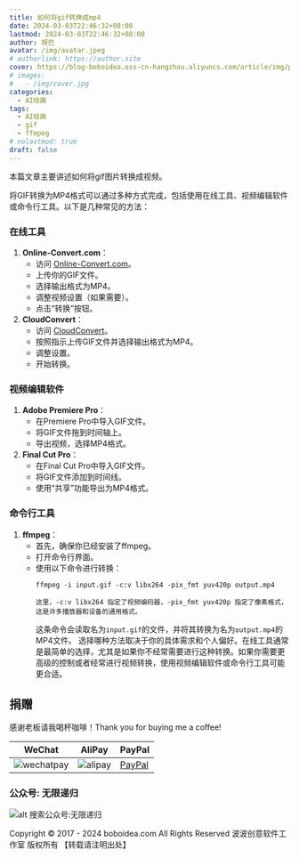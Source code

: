 ```yaml
---
title: 如何将gif转换成mp4
date: 2024-03-03T22:46:32+08:00
lastmod: 2024-03-03T22:46:32+08:00
author: 胡巴
avatar: /img/avatar.jpeg
# authorlink: https://author.site
cover: https://blog-boboidea.oss-cn-hangzhou.aliyuncs.com/article/img/posts/%E5%A6%82%E4%BD%95%E5%B0%86gif%E5%9B%BE%E8%BD%AC%E6%8D%A2%E6%88%90%E8%A7%86%E9%A2%91.jpg
# images:
#   - /img/cover.jpg
categories:
  - AI绘画
tags:
  - AI绘画
  - gif
  - ffmpeg
# nolastmod: true
draft: false
---
```


本篇文章主要讲述如何将gif图片转换成视频。

<!--more-->

将GIF转换为MP4格式可以通过多种方式完成，包括使用在线工具、视频编辑软件或命令行工具。以下是几种常见的方法：
### 在线工具
1. **Online-Convert.com**：
   - 访问 [Online-Convert.com](https://convertio.co/gif-mp4/)。
   - 上传你的GIF文件。
   - 选择输出格式为MP4。
   - 调整视频设置（如果需要）。
   - 点击“转换”按钮。
2. **CloudConvert**：
   - 访问 [CloudConvert](https://cloudconvert.com/gif-to-mp4)。
   - 按照指示上传GIF文件并选择输出格式为MP4。
   - 调整设置。
   - 开始转换。
### 视频编辑软件
1. **Adobe Premiere Pro**：
   - 在Premiere Pro中导入GIF文件。
   - 将GIF文件拖到时间轴上。
   - 导出视频，选择MP4格式。
2. **Final Cut Pro**：
   - 在Final Cut Pro中导入GIF文件。
   - 将GIF文件添加到时间线。
   - 使用“共享”功能导出为MP4格式。
### 命令行工具
1. **ffmpeg**：
   - 首先，确保你已经安装了ffmpeg。
   - 打开命令行界面。
   - 使用以下命令进行转换：
     ```
     ffmpeg -i input.gif -c:v libx264 -pix_fmt yuv420p output.mp4
     
     这里，-c:v libx264 指定了视频编码器，-pix_fmt yuv420p 指定了像素格式，这是许多播放器和设备的通用格式。
     ```
     这条命令会读取名为`input.gif`的文件，并将其转换为名为`output.mp4`的MP4文件。
选择哪种方法取决于你的具体需求和个人偏好。在线工具通常是最简单的选择，尤其是如果你不经常需要进行这种转换。如果你需要更高级的控制或者经常进行视频转换，使用视频编辑软件或命令行工具可能更合适。

<!--qr_code-->

## 捐赠

感谢老板请我喝杯咖啡！Thank you for buying me a coffee!

| WeChat | AliPay | PayPal |
| --- | --- | --- |
| ![wechatpay](https://blog-boboidea.oss-cn-hangzhou.aliyuncs.com/pay/wechat_%E6%94%B6%E6%AC%BE%E7%A0%81.jpg) | ![alipay](https://blog-boboidea.oss-cn-hangzhou.aliyuncs.com/pay/alipay.jpg) | [PayPal](https://paypal.me/JianboQin?country.x=C2&locale.x=zh_XC) |

### 公众号: 无限递归

![alt 搜索公众号:无限递归](https://blog-boboidea.oss-cn-hangzhou.aliyuncs.com/article/img/gongzhonghao.jpeg "无限递归")

<!--declare-declare-->

Copyright &copy; 2017 - 2024 boboidea.com All Rights Reserved 波波创意软件工作室 版权所有 【转载请注明出处】
